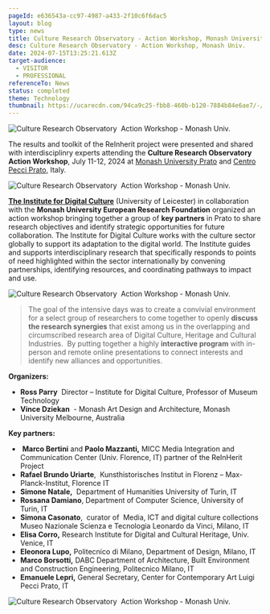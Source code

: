 ```yaml
---
pageId: e636543a-cc97-4987-a433-2f10c6f6dac5
layout: blog
type: news
title: Culture Research Observatory - Action Workshop, Monash University
desc: Culture Research Observatory - Action Workshop, Monash Univ.
date: 2024-07-15T13:25:21.613Z
target-audience:
  - VISITOR
  - PROFESSIONAL
referenceTo: News
status: completed
theme: Technology
thumbnail: https://ucarecdn.com/94ca9c25-fbb8-460b-b120-7884b84e6ae7/-/crop/655x676/47,124/-/preview/
---
```



![Culture Research Observatory  Action Workshop - Monash Univ.](https://ucarecdn.com/d6f49164-5596-4284-9b56-70d62e1cfcfd/ "Culture Research Observatory  Action Workshop - Monash Univ.")

The results and toolkit of the ReInherit project were presented and shared with interdisciplinry experts attending the **Culture Research Observatory  Action Workshop**, July 11-12, 2024 at [Monash University Prato](https://www.monash.edu/prato) and [Centro Pecci Prato,](http://www.centropecci.it) Italy.

![Culture Research Observatory  Action Workshop - Monash Univ.](https://ucarecdn.com/bfdf20c5-ee3b-4f85-a81c-21092326c49b/ "Culture Research Observatory  Action Workshop - Monash Univ.")

**[The Institute for Digital Culture](https://le.ac.uk/research/institutes/digital-culture)** (University of Leicester) in collaboration with the **Monash University European Research Foundation** organized an action workshop bringing together a group of **key partners** in Prato to share research objectives and identify strategic opportunities for future collaboration. The Institute for Digital Culture works with the culture sector globally to support its adaptation to the digital world. The Institute guides and supports interdisciplinary research that specifically responds to points of need highlighted within the sector internationally by convening partnerships, identifying resources, and coordinating pathways to impact and use. 

![Culture Research Observatory  Action Workshop - Monash Univ.](https://ucarecdn.com/bf2cc376-f929-4a45-8777-5f4bb15065f2/ "Culture Research Observatory  Action Workshop - Monash Univ.")

> The goal of the intensive days was to create a convivial environment for a select group of researchers to come together to openly **discuss the research synergies** that exist among us in the overlapping and circumscribed research area of Digital Culture, Heritage and Cultural Industries.  By putting together a highly **interactive program** with in-person and remote online presentations to connect interests and identify new alliances and opportunities.

**Organizers:**

* **Ross Parry**  Director – Institute for Digital Culture, Professor of Museum Technology
* **Vince Dziekan**  - Monash Art Design and Architecture, Monash University Melbourne, Australia

**Key partners:**

*  **Marco Bertini** and **Paolo Mazzanti,** MICC Media Integration and Communication Center (Univ. Florence, IT) partner of the ReInHerit Project
* **Rafael Brundo Uriarte**,  Kunsthistorisches Institut in Florenz – Max-Planck-Institut, Florence IT
* **Simone Natale,**  Department of Humanities University of Turin, IT
* **Rossana Damiano**, Department of Computer Science, University of Turin, IT
* **Simona Casonato**,  curator of  Media, ICT and digital culture collections\
  Museo Nazionale Scienza e Tecnologia Leonardo da Vinci, Milano, IT
* **Elisa Corro,** Research Institute for Digital and Cultural Heritage, Univ. Venice, IT
* **Eleonora Lupo,** Politecnico di Milano, Department of Design, Milano, IT
* **Marco Borsotti,** DABC Department of Architecture, Built Environment and Construction Engineering, Politecnico Milano, IT 
* **Emanuele Lepri,** General Secretary, Center for Contemporary Art Luigi Pecci Prato, IT

![Culture Research Observatory  Action Workshop - Monash Univ.](https://ucarecdn.com/eb265c6a-167a-4805-9e0d-4bf0d88ae811/ "Culture Research Observatory  Action Workshop - Monash Univ.")